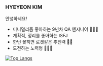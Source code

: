 ### HYEYEON KIM

안녕하세요!
- 미니멀리즘 좋아하는 9년차 QA 엔지니어 👩🏻‍💻
- 계획적, 정리를 좋아하는 ISFJ
- 한번 꽂히면 로켓같은 추진력 👀🔥
- 도전하는 노력형 🏃🏻‍♀️


[![Top Langs](https://github-readme-stats-sigma-five.vercel.app/api/top-langs/?username=heeye-log&layout=compact)](https://github.com/anuraghazra/github-readme-stats)
